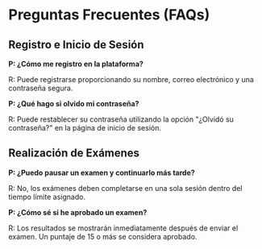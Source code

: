 # Preguntas Frecuentes (FAQs)

## Registro e Inicio de Sesión

**P: ¿Cómo me registro en la plataforma?**

R: Puede registrarse proporcionando su nombre, correo electrónico y una contraseña segura.

**P: ¿Qué hago si olvido mi contraseña?**

R: Puede restablecer su contraseña utilizando la opción "¿Olvidó su contraseña?" en la página de inicio de sesión.

## Realización de Exámenes

**P: ¿Puedo pausar un examen y continuarlo más tarde?**

R: No, los exámenes deben completarse en una sola sesión dentro del tiempo límite asignado.

**P: ¿Cómo sé si he aprobado un examen?**

R: Los resultados se mostrarán inmediatamente después de enviar el examen. Un puntaje de 15 o más se considera aprobado.
